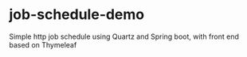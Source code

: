 # job-schedule-demo
Simple http job schedule using Quartz and Spring boot, with front end based on Thymeleaf
